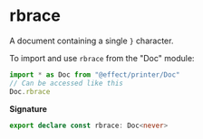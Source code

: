 # rbrace

A document containing a single `}` character.

To import and use `rbrace` from the "Doc" module:

```ts
import * as Doc from "@effect/printer/Doc"
// Can be accessed like this
Doc.rbrace
```

**Signature**

```ts
export declare const rbrace: Doc<never>
```
